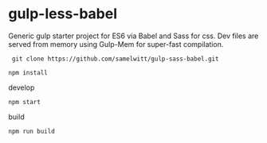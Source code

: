 # gulp-less-babel

Generic gulp starter project for ES6 via Babel and Sass for css. Dev files are served from memory using Gulp-Mem for super-fast compilation.

``` git clone https://github.com/samelwitt/gulp-sass-babel.git```

```npm install```

develop

```npm start```

build

```npm run build```
